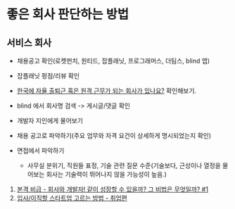 # 좋은 회사 판단하는 방법

## 서비스 회사

- 채용공고 확인(로켓펀치, 원티드, 잡플래닛, 프로그래머스, 더팀스, blind 앱)

- 잡플래닛 펑점/리뷰 확인
- [한국에 자율 출퇴근 혹은 원격 근무가 되는 회사가 있나요?](https://github.com/milooy/remote-or-flexible-work-company-in-korea) 확인해보기.
- blind 에서 회사명 검색 -> 게시글/댓글 확인
- 개발자 지인에게 물어보기
- 채용 공고로 파악하기(주요 업무와 자격 요건이 상세하게 명시되었는지 확인)
- 면접에서 파악하기
  - 사무실 분위기, 직원들 표정, 기술 관련 질문 수준(기술보다, 근성이나 열정을 물어보는 회사는 기술력이 뛰어나지 않을 가능성이 높음.)

1. [본격 비급 - 회사와 개발자! 같이 성장할 수 있을까? 그 비법은 무엇일까? #1](https://www.youtube.com/watch?v=qL9gXibI8P4&feature=youtu.be)
2. [입사/이직할 스타트업 고르는 방법 - 취업편](https://www.youtube.com/watch?v=euxI9vljXw8)





